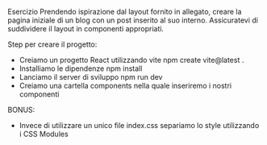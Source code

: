 Esercizio
Prendendo ispirazione dal layout fornito in allegato, creare la pagina iniziale di un blog con un post inserito al suo interno. Assicuratevi di suddividere il layout in componenti appropriati.

Step per creare il progetto:
- Creiamo un progetto React utilizzando vite npm create vite@latest .
- Installiamo le dipendenze npm install
- Lanciamo il server di sviluppo npm run dev
- Creiamo una cartella components nella quale inseriremo i nostri componenti

BONUS:
- Invece di utilizzare un unico file index.css separiamo lo style utilizzando i CSS Modules
